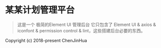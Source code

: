 ﻿# 某某计划管理平台 

> 这是一个 极简的Element UI 管理后台 它只包含了 Element UI & axios & iconfont & permission control & lint，这些搭建后台必要的东西。




Copyright (c) 2018-present ChenJinHua


